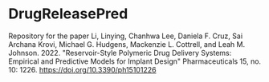 # DrugReleasePred
 Repository for the paper Li, Linying, Chanhwa Lee, Daniela F. Cruz, Sai Archana Krovi, Michael G. Hudgens, Mackenzie L. Cottrell, and Leah M. Johnson. 2022. "Reservoir-Style Polymeric Drug Delivery Systems: Empirical and Predictive Models for Implant Design" Pharmaceuticals 15, no. 10: 1226. https://doi.org/10.3390/ph15101226
